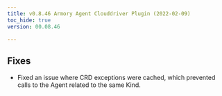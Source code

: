 ```yaml
---
title: v0.8.46 Armory Agent Clouddriver Plugin (2022-02-09)
toc_hide: true
version: 00.08.46

---
```


## Fixes

* Fixed an issue where CRD exceptions were cached, which prevented calls to the Agent related to the same Kind.
